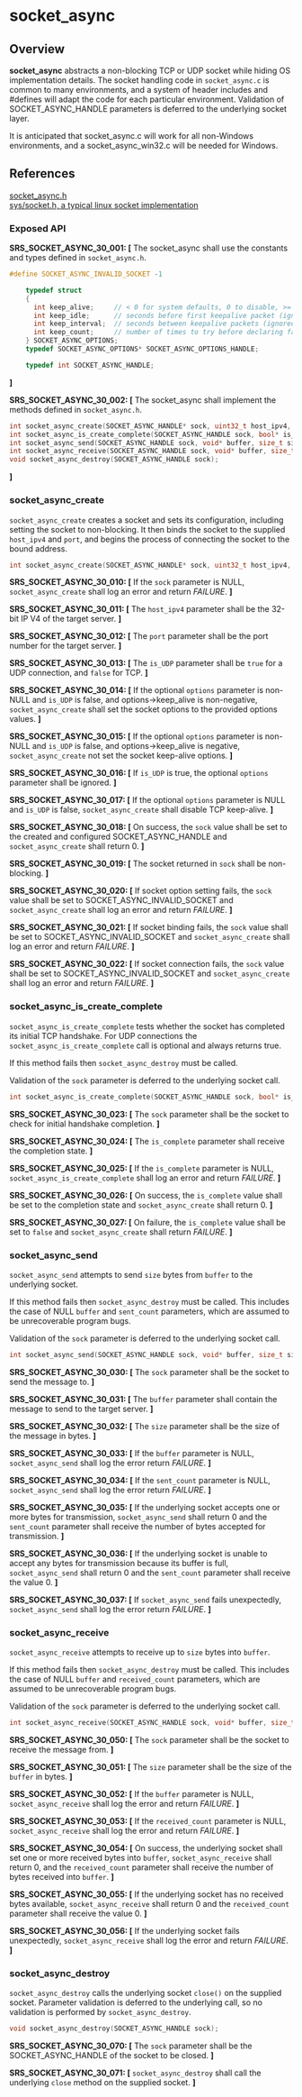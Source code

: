 socket_async
=================

## Overview

**socket_async** abstracts a non-blocking TCP or UDP socket while hiding OS implementation details. The socket handling code in `socket_async.c` is common to many environments, and
a system of header includes and #defines will adapt the code for each particular environment. Validation of SOCKET_ASYNC_HANDLE parameters is deferred to the underlying socket layer.

It is anticipated that socket_async.c will work for all non-Windows environments, and a socket_async_win32.c will be needed for Windows.
## References

[socket_async.h](https://github.com/Azure/azure-c-shared-utility/blob/master/inc/azure_c_shared_utility/socket_async.h)  
[sys/socket.h, a typical linux socket implementation](http://pubs.opengroup.org/onlinepubs/7908799/xns/syssocket.h.html)

###   Exposed API

**SRS_SOCKET_ASYNC_30_001: [** The socket_async shall use the constants and types defined in `socket_async.h`.
```c
#define SOCKET_ASYNC_INVALID_SOCKET -1

    typedef struct
    {
      int keep_alive;     // < 0 for system defaults, 0 to disable, >= 0 to use supplied keep_alive, idle, interval, and count
      int keep_idle;      // seconds before first keepalive packet (ignored if keep_alive <= 0)
      int keep_interval;  // seconds between keepalive packets (ignored if keep_alive <= 0)
      int keep_count;     // number of times to try before declaring failure (ignored if keep_alive <= 0)
    } SOCKET_ASYNC_OPTIONS;
    typedef SOCKET_ASYNC_OPTIONS* SOCKET_ASYNC_OPTIONS_HANDLE;

    typedef int SOCKET_ASYNC_HANDLE;
```
 **]**

**SRS_SOCKET_ASYNC_30_002: [** The socket_async shall implement the methods defined in `socket_async.h`.
```c
int socket_async_create(SOCKET_ASYNC_HANDLE* sock, uint32_t host_ipv4, uint16_t port, bool is_UDP, SOCKET_ASYNC_OPTIONS_HANDLE options);
int socket_async_is_create_complete(SOCKET_ASYNC_HANDLE sock, bool* is_complete);
int socket_async_send(SOCKET_ASYNC_HANDLE sock, void* buffer, size_t size, size_t* sent_count);
int socket_async_receive(SOCKET_ASYNC_HANDLE sock, void* buffer, size_t size, size_t* received_count);
void socket_async_destroy(SOCKET_ASYNC_HANDLE sock);
```
 **]**


###   socket_async_create
`socket_async_create` creates a socket and sets its configuration, including setting the socket to non-blocking. It then binds the socket to the supplied `host_ipv4` and `port`, and begins the process of connecting the socket to the bound address.
```c
int socket_async_create(SOCKET_ASYNC_HANDLE* sock, uint32_t host_ipv4, uint16_t port, bool is_UDP, SOCKET_ASYNC_OPTIONS_HANDLE options);
```

**SRS_SOCKET_ASYNC_30_010: [** If the `sock` parameter is NULL, `socket_async_create` shall log an error and return _FAILURE_. **]**

**SRS_SOCKET_ASYNC_30_011: [** The `host_ipv4` parameter shall be the 32-bit IP V4 of the target server. **]**

**SRS_SOCKET_ASYNC_30_012: [** The `port` parameter shall be the port number for the target server. **]**

**SRS_SOCKET_ASYNC_30_013: [** The `is_UDP` parameter shall be `true` for a UDP connection, and `false` for TCP. **]**

**SRS_SOCKET_ASYNC_30_014: [** If the optional `options` parameter is non-NULL and `is_UDP` is false, and options->keep_alive is non-negative, `socket_async_create` shall set the socket options to the provided options values. **]**

**SRS_SOCKET_ASYNC_30_015: [** If the optional `options` parameter is non-NULL and `is_UDP` is false, and options->keep_alive is negative, `socket_async_create` not set the socket keep-alive options. **]**

**SRS_SOCKET_ASYNC_30_016: [** If `is_UDP` is true, the optional `options` parameter shall be ignored. **]**

**SRS_SOCKET_ASYNC_30_017: [** If the optional `options` parameter is NULL and `is_UDP` is false, `socket_async_create` shall disable TCP keep-alive. **]**

**SRS_SOCKET_ASYNC_30_018: [** On success, the `sock` value shall be set to the created and configured SOCKET_ASYNC_HANDLE and `socket_async_create` shall return 0. **]**

**SRS_SOCKET_ASYNC_30_019: [** The socket returned in `sock` shall be non-blocking. **]**

**SRS_SOCKET_ASYNC_30_020: [** If socket option setting fails, the `sock` value shall be set to SOCKET_ASYNC_INVALID_SOCKET and `socket_async_create` shall log an error and return _FAILURE_. **]**

**SRS_SOCKET_ASYNC_30_021: [** If socket binding fails, the `sock` value shall be set to SOCKET_ASYNC_INVALID_SOCKET and `socket_async_create` shall log an error and return _FAILURE_. **]**

**SRS_SOCKET_ASYNC_30_022: [** If socket connection fails, the `sock` value shall be set to SOCKET_ASYNC_INVALID_SOCKET and `socket_async_create` shall log an error and return _FAILURE_. **]**


###   socket_async_is_create_complete
`socket_async_is_create_complete` tests whether the socket has completed its initial TCP handshake. For UDP connections the `socket_async_is_create_complete` call is optional and always returns true.

If this method fails then `socket_async_destroy` must be called.

Validation of the `sock` parameter is deferred to the underlying socket call.

```c
int socket_async_is_create_complete(SOCKET_ASYNC_HANDLE sock, bool* is_complete);
```

**SRS_SOCKET_ASYNC_30_023: [** The `sock` parameter shall be the socket to check for initial handshake completion. **]**

**SRS_SOCKET_ASYNC_30_024: [** The `is_complete` parameter shall receive the completion state. **]**

**SRS_SOCKET_ASYNC_30_025: [** If the `is_complete` parameter is NULL, `socket_async_is_create_complete` shall log an error and return _FAILURE_. **]**

**SRS_SOCKET_ASYNC_30_026: [** On success, the `is_complete` value shall be set to the completion state and `socket_async_create` shall return 0. **]**

**SRS_SOCKET_ASYNC_30_027: [** On failure, the `is_complete` value shall be set to `false` and `socket_async_create` shall return _FAILURE_. **]**


###   socket_async_send
`socket_async_send` attempts to send `size` bytes from `buffer` to the underlying socket.

If this method fails then `socket_async_destroy` must be called. This includes the case of NULL `buffer` and `sent_count` parameters, which are assumed to be unrecoverable program bugs.

Validation of the `sock` parameter is deferred to the underlying socket call.

```c
int socket_async_send(SOCKET_ASYNC_HANDLE sock, void* buffer, size_t size, size_t* sent_count);
```

**SRS_SOCKET_ASYNC_30_030: [** The `sock` parameter shall be the socket to send the message to. **]**

**SRS_SOCKET_ASYNC_30_031: [** The `buffer` parameter shall contain the message to send to the target server. **]**

**SRS_SOCKET_ASYNC_30_032: [** The `size` parameter shall be the size of the message in bytes. **]**

**SRS_SOCKET_ASYNC_30_033: [** If the `buffer` parameter is NULL, `socket_async_send` shall log the error return _FAILURE_. **]**

**SRS_SOCKET_ASYNC_30_034: [** If the `sent_count` parameter is NULL, `socket_async_send` shall log the error return _FAILURE_. **]**

**SRS_SOCKET_ASYNC_30_035: [** If the underlying socket accepts one or more bytes for transmission, `socket_async_send` shall return 0 and the `sent_count` parameter shall receive the number of bytes accepted for transmission. **]**

**SRS_SOCKET_ASYNC_30_036: [** If the underlying socket is unable to accept any bytes for transmission because its buffer is full, `socket_async_send` shall return 0 and the `sent_count` parameter shall receive the value 0. **]**

**SRS_SOCKET_ASYNC_30_037: [** If `socket_async_send` fails unexpectedly, `socket_async_send` shall log the error return _FAILURE_. **]**

###   socket_async_receive
`socket_async_receive` attempts to receive up to `size` bytes into `buffer`.

If this method fails then `socket_async_destroy` must be called. This includes the case of NULL `buffer` and `received_count` parameters, which are assumed to be unrecoverable program bugs.

Validation of the `sock` parameter is deferred to the underlying socket call.

```c
int socket_async_receive(SOCKET_ASYNC_HANDLE sock, void* buffer, size_t size, size_t* received_count);
```

**SRS_SOCKET_ASYNC_30_050: [** The `sock` parameter shall be the socket to receive the message from. **]**

**SRS_SOCKET_ASYNC_30_051: [** The `size` parameter shall be the size of the `buffer` in bytes. **]**

**SRS_SOCKET_ASYNC_30_052: [** If the `buffer` parameter is NULL, `socket_async_receive` shall log the error and return _FAILURE_. **]**

**SRS_SOCKET_ASYNC_30_053: [** If the `received_count` parameter is NULL, `socket_async_receive` shall log the error and return _FAILURE_. **]**

**SRS_SOCKET_ASYNC_30_054: [** On success, the underlying socket shall set one or more received bytes into  `buffer`, `socket_async_receive` shall return 0, and the `received_count` parameter shall receive the number of bytes received into `buffer`. **]**

**SRS_SOCKET_ASYNC_30_055: [** If the underlying socket has no received bytes available, `socket_async_receive` shall return 0 and the `received_count` parameter shall receive the value 0. **]**

**SRS_SOCKET_ASYNC_30_056: [** If the underlying socket fails unexpectedly, `socket_async_receive` shall log the error and return _FAILURE_. **]**


 ###   socket_async_destroy
 `socket_async_destroy` calls the underlying socket `close()` on the supplied socket. Parameter validation is deferred to the underlying call, so no validation is performed by `socket_async_destroy`.

 ```c
 void socket_async_destroy(SOCKET_ASYNC_HANDLE sock);
 ```

**SRS_SOCKET_ASYNC_30_070: [** The `sock` parameter shall be the SOCKET_ASYNC_HANDLE of the socket to be closed. **]**  

**SRS_SOCKET_ASYNC_30_071: [** `socket_async_destroy` shall call the underlying `close` method on the supplied socket. **]**  
